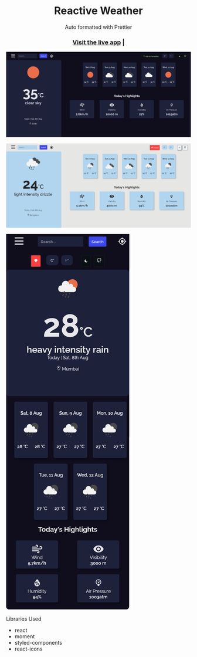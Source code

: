 <h1 align="center">Reactive Weather</h1>

<div align="center">Auto formatted with Prettier</div>

<h3 align="center">
  <a href="https://re-active-weather.netlify.app/">Visit the live app</a> |
</h3>

![App screenshot](./assets/Main.PNG)

![App screenshot](./assets/LightMode.PNG)

![App screenshot](./assets/MobileDesign.png)

<div align='left'> Libraries Used
  <ul>
    <li>react</li>
    <li>moment</li>
    <li>styled-components</li>
    <li>react-icons</li>
  </ul>
</div>
